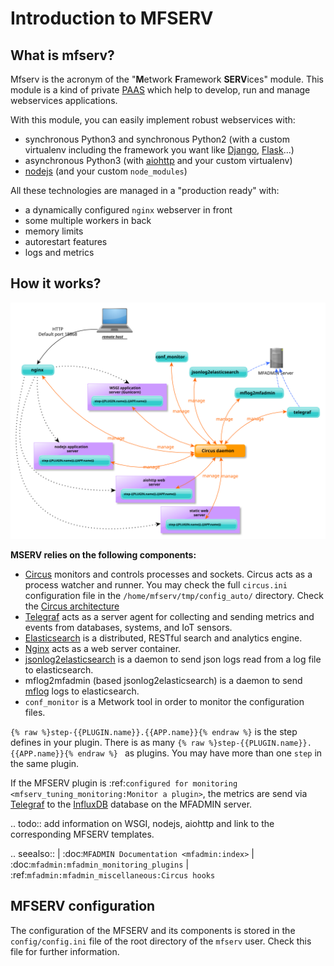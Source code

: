 # Introduction to MFSERV


## What is mfserv?

Mfserv is the acronym of the "**M**etwork **F**ramework **SERV**ices" module. This module is a kind of private [PAAS](https://en.wikipedia.org/wiki/Platform_as_a_service) which help to develop, run and manage webservices applications.

With this module, you can easily implement robust webservices with:

- synchronous Python3 and synchronous Python2 (with a custom virtualenv including the framework you want like [Django](https://www.djangoproject.com/), [Flask](http://flask.pocoo.org/)...)
- asynchronous Python3 (with [aiohttp](https://aiohttp.readthedocs.io/) and your custom virtualenv)
- [nodejs](http://nodejs.org) (and your custom `node_modules`)

All these technologies are managed in a "production ready" with:

- a dynamically configured `nginx` webserver in front
- some multiple workers in back
- memory limits
- autorestart features
- logs and metrics

## How it works?

![image](./_images/overall_architecture.svg)

**MSERV relies on the following components:**

- [Circus](https://circus.readthedocs.io/en/latest/) monitors and controls processes and sockets. Circus acts as a process watcher and runner. You may check the full `circus.ini` configuration file in the `/home/mfserv/tmp/config_auto/` directory. Check the [Circus architecture](https://circus.readthedocs.io/en/latest/design/architecture/)
- [Telegraf](https://docs.influxdata.com/telegraf/) acts as a server agent for collecting and sending metrics and events from databases, systems, and IoT sensors.
- [Elasticsearch](https://www.elastic.co/products/elasticsearch) is a distributed, RESTful search and analytics engine.
- [Nginx](https://www.nginx.com/) acts as a web server container.
- [jsonlog2elasticsearch](https://github.com/metwork-framework/jsonlog2elasticsearch) is a daemon to send json logs read from a log file to elasticsearch.
- mflog2mfadmin (based jsonlog2elasticsearch) is a daemon to send [mflog](https://github.com/metwork-framework/mflog) logs to elasticsearch.
- `conf_monitor` is a Metwork tool in order to monitor the configuration files.

`{% raw %}step-{{PLUGIN.name}}.{{APP.name}}{% endraw %}` is the step defines in your plugin.  There is as many `{% raw %}step-{{PLUGIN.name}}.{{APP.name}}{% endraw %} ` as plugins. You may have more than one `step` in the same plugin.


If the MFSERV plugin is :ref:`configured for monitoring <mfserv_tuning_monitoring:Monitor a plugin>`, the metrics are send via [Telegraf](https://docs.influxdata.com/telegraf/) to the [InfluxDB](https://docs.influxdata.com/influxdb/) database on the MFADMIN server.

.. todo:: add information on WSGI, nodejs, aiohttp and link to the corresponding MFSERV templates.

.. seealso::
    | :doc:`MFADMIN Documentation <mfadmin:index>`
    | :doc:`mfadmin:mfadmin_monitoring_plugins`
    | :ref:`mfadmin:mfadmin_miscellaneous:Circus hooks` 


## MFSERV configuration

The configuration of the MFSERV and its components is stored in the `config/config.ini` file of the root directory of the `mfserv` user. Check this file for further information.

<!--
Intentional comment to prevent m2r from generating bad rst statements when the file ends with a block .. xxx ::
-->
